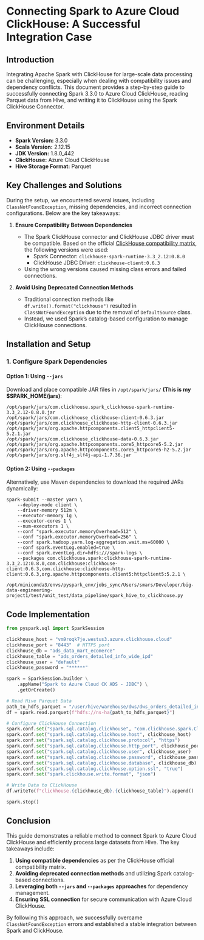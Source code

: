 # Connecting Spark to Azure Cloud ClickHouse: A Successful Integration Case

## Introduction
Integrating Apache Spark with ClickHouse for large-scale data processing can be challenging, especially when dealing with compatibility issues and dependency conflicts. This document provides a step-by-step guide to successfully connecting Spark 3.3.0 to Azure Cloud ClickHouse, reading Parquet data from Hive, and writing it to ClickHouse using the Spark ClickHouse Connector.

## Environment Details
- **Spark Version:** 3.3.0
- **Scala Version:** 2.12.15
- **JDK Version:** 1.8.0_442
- **ClickHouse:** Azure Cloud ClickHouse
- **Hive Storage Format:** Parquet

## Key Challenges and Solutions
During the setup, we encountered several issues, including `ClassNotFoundException`, missing dependencies, and incorrect connection configurations. Below are the key takeaways:

1. **Ensure Compatibility Between Dependencies**
    - The Spark ClickHouse connector and ClickHouse JDBC driver must be compatible. Based on the official [ClickHouse compatibility matrix](https://clickhouse.com/docs/integrations/apache-spark/spark-native-connector#compatibility-matrix), the following versions were used:
        - Spark Connector: `clickhouse-spark-runtime-3.3_2.12:0.8.0`
        - ClickHouse JDBC Driver: `clickhouse-client:0.6.3`
    - Using the wrong versions caused missing class errors and failed connections.

2. **Avoid Using Deprecated Connection Methods**
    - Traditional connection methods like `df.write().format("clickhouse")` resulted in `ClassNotFoundException` due to the removal of `DefaultSource` class.
    - Instead, we used Spark’s catalog-based configuration to manage ClickHouse connections.

## Installation and Setup

### 1. Configure Spark Dependencies
#### Option 1: Using `--jars`
Download and place compatible JAR files in `/opt/spark/jars/` **(This is my $SPARK_HOME/jars)**:
```
/opt/spark/jars/com.clickhouse.spark_clickhouse-spark-runtime-3.3_2.12-0.8.0.jar
/opt/spark/jars/com.clickhouse_clickhouse-client-0.6.3.jar
/opt/spark/jars/com.clickhouse_clickhouse-http-client-0.6.3.jar
/opt/spark/jars/org.apache.httpcomponents.client5_httpclient5-5.2.1.jar
/opt/spark/jars/com.clickhouse_clickhouse-data-0.6.3.jar
/opt/spark/jars/org.apache.httpcomponents.core5_httpcore5-5.2.jar
/opt/spark/jars/org.apache.httpcomponents.core5_httpcore5-h2-5.2.jar
/opt/spark/jars/org.slf4j_slf4j-api-1.7.36.jar
```

#### Option 2: Using `--packages`
Alternatively, use Maven dependencies to download the required JARs dynamically:
```
spark-submit --master yarn \
    --deploy-mode client \
    --driver-memory 512m \
    --executor-memory 1g \
    --executor-cores 1 \
    --num-executors 1 \
    --conf "spark.executor.memoryOverhead=512" \
    --conf "spark.executor.memoryOverhead=256" \
    --conf spark.hadoop.yarn.log-aggregation.wait.ms=60000 \
    --conf spark.eventLog.enabled=true \
    --conf spark.eventLog.dir=hdfs:///spark-logs \
    --packages com.clickhouse.spark:clickhouse-spark-runtime-3.3_2.12:0.8.0,com.clickhouse:clickhouse-client:0.6.3,com.clickhouse:clickhouse-http-client:0.6.3,org.apache.httpcomponents.client5:httpclient5:5.2.1 \
    /opt/miniconda3/envs/pyspark_env/jobs_sync/Users/smars/Developer/big-data-engineering-project1/test/unit_test/data_pipeline/spark_hive_to_clickhouse.py
```

## Code Implementation

```python
from pyspark.sql import SparkSession

clickhouse_host = "vm9roqk7je.westus3.azure.clickhouse.cloud"
clickhouse_port = "8443"  # HTTPS port
clickhouse_db = "ads_data_mart_ecomerce"
clickhouse_table = "ads_orders_detailed_info_wide_ipd"
clickhouse_user = "default"
clickhouse_password = "******"

spark = SparkSession.builder \
    .appName("Spark to Azure Cloud CK ADS - JDBC") \
    .getOrCreate()

# Read Hive Parquet Data
path_to_hdfs_parquet = "/user/hive/warehouse/dws/dws_orders_detailed_info_wide_ipd/data_date=2025-03-10/part-00000-24c51043-df4f-46af-87fc-b1034cdc2db1.c000.snappy.parquet"
df = spark.read.parquet(f"hdfs://ns-ha{path_to_hdfs_parquet}")

# Configure ClickHouse Connection
spark.conf.set("spark.sql.catalog.clickhouse", "com.clickhouse.spark.ClickHouseCatalog")
spark.conf.set("spark.sql.catalog.clickhouse.host", clickhouse_host)
spark.conf.set("spark.sql.catalog.clickhouse.protocol", "https")
spark.conf.set("spark.sql.catalog.clickhouse.http_port", clickhouse_port)
spark.conf.set("spark.sql.catalog.clickhouse.user", clickhouse_user)
spark.conf.set("spark.sql.catalog.clickhouse.password", clickhouse_password)
spark.conf.set("spark.sql.catalog.clickhouse.database", clickhouse_db)
spark.conf.set("spark.sql.catalog.clickhouse.option.ssl", "true")
spark.conf.set("spark.clickhouse.write.format", "json")

# Write Data to ClickHouse
df.writeTo(f"clickhouse.{clickhouse_db}.{clickhouse_table}").append()

spark.stop()
```

## Conclusion
This guide demonstrates a reliable method to connect Spark to Azure Cloud ClickHouse and efficiently process large datasets from Hive. The key takeaways include:
1. **Using compatible dependencies** as per the ClickHouse official compatibility matrix.
2. **Avoiding deprecated connection methods** and utilizing Spark catalog-based connections.
3. **Leveraging both `--jars` and `--packages` approaches** for dependency management.
4. **Ensuring SSL connection** for secure communication with Azure Cloud ClickHouse.

By following this approach, we successfully overcame `ClassNotFoundException` errors and established a stable integration between Spark and ClickHouse.
